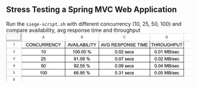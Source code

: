 ## Stress Testing a Spring MVC Web Application

Run the `siege-script.sh` with different concurrency (10, 25, 50, 100) and compare availability, avg response time and throughput
![img.png](img.png)